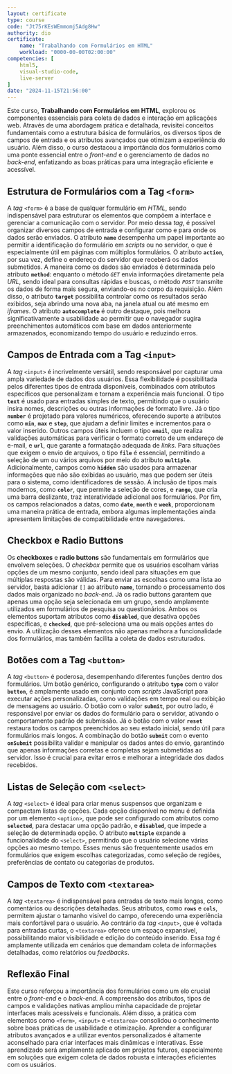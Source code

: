 ```yaml
---
layout: certificate
type: course
code: "Jt75rKEsWEmmomj5Adg8Hw"
authority: dio
certificate:
    name: "Trabalhando com Formulários em HTML"
    workload: "0000-00-00T02:00:00"
competencies: [
    html5,
    visual-studio-code,
    live-server
]
date: "2024-11-15T21:56:00"
---
```


Este curso, **Trabalhando com Formulários em HTML**, explorou os componentes essenciais para coleta de dados e interação em aplicações web. Através de uma abordagem prática e detalhada, revisitei conceitos fundamentais como a estrutura básica de formulários, os diversos tipos de campos de entrada e os atributos avançados que otimizam a experiência do usuário. Além disso, o curso destacou a importância dos formulários como uma ponte essencial entre o *front-end* e o gerenciamento de dados no *back-end*, enfatizando as boas práticas para uma integração eficiente e acessível.

## Estrutura de Formulários com a Tag `<form>`

A *tag* `<form>` é a base de qualquer formulário em *HTML*, sendo indispensável para estruturar os elementos que compõem a interface e gerenciar a comunicação com o servidor. Por meio dessa *tag*, é possível organizar diversos campos de entrada e configurar como e para onde os dados serão enviados. O atributo **`name`** desempenha um papel importante ao permitir a identificação do formulário em *scripts* ou no servidor, o que é especialmente útil em páginas com múltiplos formulários. O atributo **`action`**, por sua vez, define o endereço do servidor que receberá os dados submetidos. A maneira como os dados são enviados é determinada pelo atributo **`method`**: enquanto o método *`GET`* envia informações diretamente pela *URL*, sendo ideal para consultas rápidas e buscas, o método *`POST`* transmite os dados de forma mais segura, enviando-os no corpo da requisição. Além disso, o atributo **`target`** possibilita controlar como os resultados serão exibidos, seja abrindo uma nova aba, na janela atual ou até mesmo em *iframes*. O atributo **`autocomplete`** é outro destaque, pois melhora significativamente a usabilidade ao permitir que o navegador sugira preenchimentos automáticos com base em dados anteriormente armazenados, economizando tempo do usuário e reduzindo erros.

## Campos de Entrada com a Tag `<input>`

A *tag* `<input>` é incrivelmente versátil, sendo responsável por capturar uma ampla variedade de dados dos usuários. Essa flexibilidade é possibilitada pelos diferentes tipos de entrada disponíveis, combinados com atributos específicos que personalizam e tornam a experiência mais funcional. O tipo **`text`** é usado para entradas simples de texto, permitindo que o usuário insira nomes, descrições ou outras informações de formato livre. Já o tipo **`number`** é projetado para valores numéricos, oferecendo suporte a atributos como **`min`**, **`max`** e **`step`**, que ajudam a definir limites e incrementos para o valor inserido. Outros campos úteis incluem o tipo **`email`**, que realiza validações automáticas para verificar o formato correto de um endereço de e-mail, e **`url`**, que garante a formatação adequada de *links*. Para situações que exigem o envio de arquivos, o tipo **`file`** é essencial, permitindo a seleção de um ou vários arquivos por meio do atributo **`multiple`**. Adicionalmente, campos como **`hidden`** são usados para armazenar informações que não são exibidas ao usuário, mas que podem ser úteis para o sistema, como identificadores de sessão. A inclusão de tipos mais modernos, como **`color`**, que permite a seleção de cores, e **`range`**, que cria uma barra deslizante, traz interatividade adicional aos formulários. Por fim, os campos relacionados a datas, como **`date`**, **`month`** e **`week`**, proporcionam uma maneira prática de entrada, embora algumas implementações ainda apresentem limitações de compatibilidade entre navegadores.

## Checkbox e Radio Buttons

Os **checkboxes** e **radio buttons** são fundamentais em formulários que envolvem seleções. O *checkbox* permite que os usuários escolham várias opções de um mesmo conjunto, sendo ideal para situações em que múltiplas respostas são válidas. Para enviar as escolhas como uma lista ao servidor, basta adicionar `[]` ao atributo **`name`**, tornando o processamento dos dados mais organizado no *back-end*. Já os radio buttons garantem que apenas uma opção seja selecionada em um grupo, sendo amplamente utilizados em formulários de pesquisa ou questionários. Ambos os elementos suportam atributos como **`disabled`**, que desativa opções específicas, e **`checked`**, que pré-seleciona uma ou mais opções antes do envio. A utilização desses elementos não apenas melhora a funcionalidade dos formulários, mas também facilita a coleta de dados estruturados.

## Botões com a Tag `<button>`

A *tag* `<button>` é poderosa, desempenhando diferentes funções dentro dos formulários. Um botão genérico, configurando o atritubo **`type`** com o valor **`button`**, é amplamente usado em conjunto com *scripts* JavaScript para executar ações personalizadas, como validações em tempo real ou exibição de mensagens ao usuário. O botão com o valor **`submit`**, por outro lado, é responsável por enviar os dados do formulário para o servidor, ativando o comportamento padrão de submissão. Já o botão com o valor **`reset`** restaura todos os campos preenchidos ao seu estado inicial, sendo útil para formulários mais longos. A combinação do botão **`submit`** com o evento **`onSubmit`** possibilita validar e manipular os dados antes do envio, garantindo que apenas informações corretas e completas sejam submetidas ao servidor. Isso é crucial para evitar erros e melhorar a integridade dos dados recebidos.

## Listas de Seleção com `<select>`

A *tag* `<select>` é ideal para criar menus suspensos que organizam e compactam listas de opções. Cada opção disponível no menu é definida por um elemento `<option>`, que pode ser configurado com atributos como **`selected`**, para destacar uma opção padrão, e **`disabled`**, que impede a seleção de determinada opção. O atributo **`multiple`** expande a funcionalidade do `<select>`, permitindo que o usuário selecione várias opções ao mesmo tempo. Esses menus são frequentemente usados em formulários que exigem escolhas categorizadas, como seleção de regiões, preferências de contato ou categorias de produtos.

## Campos de Texto com `<textarea>`

A *tag* `<textarea>` é indispensável para entradas de texto mais longas, como comentários ou descrições detalhadas. Seus atributos, como **`rows`** e **`cols`**, permitem ajustar o tamanho visível do campo, oferecendo uma experiência mais confortável para o usuário. Ao contrário da *tag* `<input>`, que é voltada para entradas curtas, o `<textarea>` oferece um espaço expansível, possibilitando maior visibilidade e edição do conteúdo inserido. Essa *tag* é amplamente utilizada em cenários que demandam coleta de informações detalhadas, como relatórios ou *feedbacks*.

## Reflexão Final

Este curso reforçou a importância dos formulários como um elo crucial entre o *front-end* e o *back-end*. A compreensão dos atributos, tipos de campos e validações nativas ampliou minha capacidade de projetar interfaces mais acessíveis e funcionais. Além disso, a prática com elementos como `<form>`, `<input>` e `<textarea>` consolidou o conhecimento sobre boas práticas de usabilidade e otimização. Aprender a configurar atributos avançados e a utilizar eventos personalizados é altamente aconselhado para criar interfaces mais dinâmicas e interativas. Esse aprendizado será amplamente aplicado em projetos futuros, especialmente em soluções que exigem coleta de dados robusta e interações eficientes com os usuários.